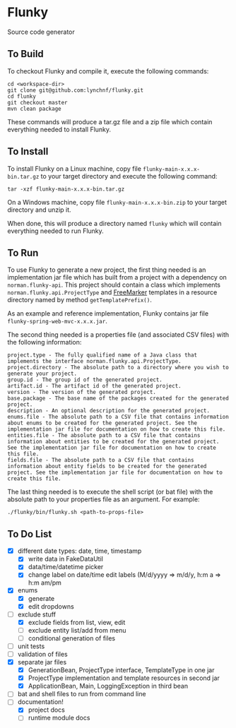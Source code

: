 # Flunky

Source code generator

## To Build

To checkout Flunky and compile it, execute the following commands:

    cd <workspace-dir>
    git clone git@github.com:lynchnf/flunky.git
    cd flunky
    git checkout master
    mvn clean package
    
These commands will produce a tar.gz file and a zip file which contain everything needed to install Flunky.

## To Install

To install Flunky on a Linux machine, copy file `flunky-main-x.x.x-bin.tar.gz` to your target directory and
execute the following command:

    tar -xzf flunky-main-x.x.x-bin.tar.gz
    
On a Windows machine, copy file `flunky-main-x.x.x-bin.zip` to your target directory and unzip it.

When done, this will produce a directory named `flunky` which will contain everything needed to run Flunky.
    
## To Run

To use Flunky to generate a new project, the first thing needed is an implementation jar file which has built from a project with a dependency on `norman.flunky-api`. This project should contain a class which implements `norman.flunky.api.ProjectType` and [FreeMarker](https://freemarker.apache.org/) templates in a resource directory named by method `getTemplatePrefix()`.

As an example and reference implementation, Flunky contains jar file `flunky-spring-web-mvc-x.x.x.jar`.

The second thing needed is a properties file (and associated CSV files) with the following information:

    project.type - The fully qualified name of a Java class that implements the interface norman.flunky.api.ProjectType.
    project.directory - The absolute path to a directory where you wish to generate your project. 
    group.id - The group id of the generated project.
    artifact.id - The artifact id of the generated project.
    version - The version of the generated project.
    base.package - The base name of the packages created for the generated project.
    description - An optional description for the generated project.
    enums.file - The absolute path to a CSV file that contains information about enums to be created for the generated project. See the implementation jar file for documentation on how to create this file.
    entities.file - The absolute path to a CSV file that contains information about entities to be created for the generated project. See the implementation jar file for documentation on how to create this file.
    fields.file - The absolute path to a CSV file that contains information about entity fields to be created for the generated project. See the implementation jar file for documentation on how to create this file.

The last thing needed is to execute the shell script (or bat file) with the absolute path to your properties file as an argument. For example:
 
    ./flunky/bin/flunky.sh <path-to-props-file>

## To Do List

- [x] different date types: date, time, timestamp
  - [x] write data in FakeDataUtil
  - [x] data/time/datetime picker
  - [x] change label on date/time edit labels (M/d/yyyy => m/d/y, h:m a => h:m am/pm
- [x] enums
  - [x] generate
  - [x] edit dropdowns
- [ ] exclude stuff
  - [x] exclude fields from list, view, edit
  - [ ] exclude entity list/add from menu
  - [ ] conditional generation of files
- [ ] unit tests
- [ ] validation of files
- [x] separate jar files
  - [x] GenerationBean, ProjectType interface, TemplateType in one jar
  - [x] ProjectType implementation and template resources in second jar
  - [x] ApplicationBean, Main, LoggingException in third bean 
- [ ] bat and shell files to run from command line
- [ ] documentation!
  - [x] project docs
  - [ ] runtime module docs
